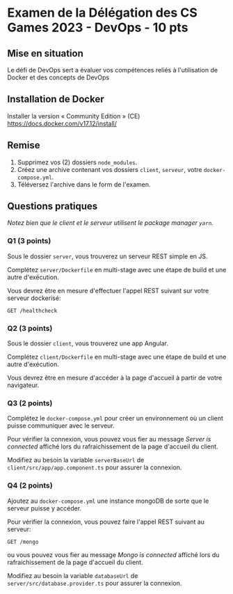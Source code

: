 # Examen de la Délégation des CS Games 2023 - DevOps - 10 pts

## Mise en situation

Le défi de DevOps sert a évaluer vos compétences reliés à l'utilisation de Docker et des concepts de DevOps

## Installation de Docker

Installer la version « Community Edition » (CE)
https://docs.docker.com/v17.12/install/

## Remise

1. Supprimez vos (2) dossiers `node_modules`.
2. Créez une archive contenant vos dossiers `client`, `serveur`, votre `docker-compose.yml`.
3. Téléversez l'archive dans le form de l'examen.

## Questions pratiques

*Notez bien que le client et le serveur utilisent le package manager `yarn`.*

### Q1 (3 points)

Sous le dossier `server`, vous trouverez un serveur REST simple en JS.

Complétez `server/Dockerfile` en multi-stage avec une étape de build et une autre d'exécution.

Vous devrez être en mesure d'effectuer l'appel REST suivant sur votre serveur dockerisé:

```
GET /healthcheck
```

### Q2 (3 points)

Sous le dossier `client`, vous trouverez une app Angular.

Complétez `client/Dockerfile` en multi-stage avec une étape de build et une autre d'exécution.

Vous devrez être en mesure d'accéder à la page d'accueil à partir de votre navigateur.

### Q3 (2 points)

Complétez le `docker-compose.yml` pour créer un environnement où un client puisse communiquer avec le serveur.

Pour vérifier la connexion, vous pouvez vous fier au message *Server is connected* affiché lors du rafraichissement de la page d'accueil du client.

Modifiez au besoin la variable `serverBaseUrl` de `client/src/app/app.component.ts` pour assurer la connexion.

### Q4 (2 points)

Ajoutez au `docker-compose.yml` une instance mongoDB de sorte que le serveur puisse y accéder. 

Pour vérifier la connexion, vous pouvez faire l'appel REST suivant au serveur: 
```
GET /mongo
```
ou vous pouvez vous fier au message *Mongo is connected* affiché lors du rafraichissement de la page d'accueil du client.


Modifiez au besoin la variable `databaseUrl` de `server/src/database.provider.ts` pour assurer la connexion.

